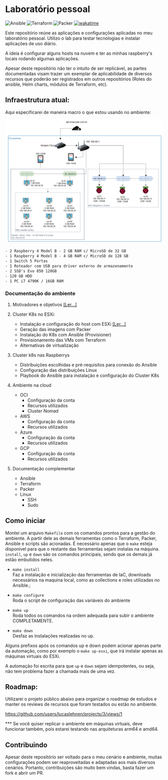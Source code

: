 # Laboratório pessoal 

![Ansible](https://img.shields.io/badge/Ansible->%3D2.11.5-red?logo=ansible&logoColor=white)
![Terraform](https://img.shields.io/badge/Terraform->%3D1.0.7-6a01eb?logo=terraform&logoColor=white)
![Packer](https://img.shields.io/badge/Packer->%3D1.7.5-blue?logo=packer&logoColor=white)
[![wakatime](https://wakatime.com/badge/github/lucaslehnen/homelab.svg)](https://wakatime.com/badge/github/lucaslehnen/homelab)

Este repositório reúne as aplicações e configurações aplicadas no meu laboratório pessoal. 
Utilizo o lab para testar tecnologias e instalar aplicações de uso diário. 

A ideia é configurar alguns hosts na nuvem e ter as minhas raspberry's locais rodando algumas aplicações. 

Apesar deste repositório não ter o intuíto de ser replicável, as partes documentadas visam trazer um exemplar de aplicabilidade de diversos recursos que poderão ser registrados em outros repositórios (Roles do ansible, Helm charts, módulos de Terraform, etc). 

## Infraestrutura atual:

Aqui especificarei de maneira macro o que estou usando no ambiente: 

![](docs/imgs/overview.png)

```
- 2 Raspberry 4 Model B - 2 GB RAM c/ MicroSD de 32 GB
- 1 Raspberry 4 Model B - 4 GB RAM c/ MicroSD de 128 GB
- 1 Switch 5 Portas
- 1 Roteador com USB para driver externo de armazenamento
- 2 SSD's Evo 850 120GB
- 120 GB HDD
- 1 PC i7 4790K / 16GB RAM 
```
### Documentação do ambiente

1. Motivadores e objetivos [[Ler...]](docs/objetivos.md)
2. Cluster K8s no ESXi:
    - Instalação e configuração do host com ESXi [[Ler...]](docs/esxi.md)
    - Geração das imagens com Packer
    - Instalação do K8s com Ansible (Provisioner)
    - Provisionamento das VMs com Terraform
    - Alternativas de virtualização
3. Cluster k8s nas Raspberrys
    - Distribuições escolhidas e pré-requisitos para conexão do Ansible
    - Configuração das distribuições Linux
    - Playbook do Ansible para instalação e configuração do Cluster K8s
4. Ambiente na cloud
    - OCI        
        - Configuração da conta
        - Recursos utilizados
        - Cluster Nomad
    - AWS
        - Configuração da conta
        - Recursos utilizados
    - Azure
        - Configuração da conta
        - Recursos utilizados    
    - GCP
        - Configuração da conta
        - Recursos utilizados
    
5. Documentação complementar
    - Ansible
    - Terraform
    - Packer
    - Linux
        - SSH
        - Sudo

## Como iniciar

Montei um arquivo `Makefile` com os comandos prontos para a gestão do ambiente. A partir dele as demais ferramentas como o Terraform, Packer, Ansible e scripts são acionadas. É necessário apenas que o `make` esteja disponível para que o restante das ferramentas sejam instalas na máquina. `install`, `up` e `down` são os comandos principais, sendo que os demais já estão embutidos neles.

 - `make install` <br>
    Faz a instalação e inicialização das ferramentas de IaC, downloads necessários na maquina local, como as collections e roles utilizadas no Ansible.;

- `make configure` <br>
    Roda o script de configuração das variáveis do ambiente    

- `make up` <br>
    Roda todos os comandos na ordem adequada para subir o ambiente COMPLETAMENTE.

 - `make down` <br>
    Desfaz as instalações realizadas no up. 

Alguns prefixos após os comandos up e down podem acionar apenas parte da automação, como por exemplo o `make up-esxi`, que irá instalar apenas as máquinas virtuais do ESXi.

A automação foi escrita para que `up` e `down` sejam idempotentes, ou seja, não tem problema fazer a chamada mais de uma vez.
## Roadmap:

Utilizarei o projeto público abaixo para organizar o roadmap de estudos e manter os reviews de recursos que foram testados ou estão no ambiente. 

https://github.com/users/lucaslehnen/projects/3/views/1

*** Se você quiser replicar o ambiente em máquinas virtuais, deve funcionar também, pois estarei testando nas arquiteturas arm64 e amd64.
## Contribuindo

Apesar deste repositório ser voltado para o meu cenário e ambiente, muitas configurações podem ser reaproveitadas e adaptadas aos mais diversos cenários. Portanto, contribuições são muito bem vindas, basta fazer um fork e abrir um PR. 
